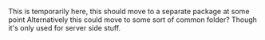 This is temporarily here, this should move to a separate package at some point
Alternatively this could move to some sort of common folder?
Though it's only used for server side stuff.